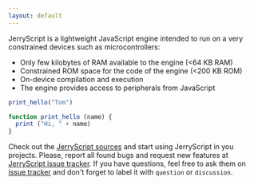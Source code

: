 ```yaml
---
layout: default
---
```


JerryScript is a lightweight JavaScript engine intended to run on a very constrained devices such as microcontrollers:

- Only few kilobytes of RAM available to the engine (<64 KB RAM)
- Constrained ROM space for the code of the engine (<200 KB ROM)
- On-device compilation and execution
- The engine provides access to peripherals from JavaScript

```js
print_hello("Tom")

function print_hello (name) {
  print ("Hi, " + name)
}
```

Check out the [JerryScript sources][jerryscript] and start using JerryScript in you projects. Please, report all found bugs and request new features at [JerryScript issue tracker][jerryscript-issue]. If you have questions, feel free to ask them on [issue tracker][jerryscript-issue-questions] and don't forget to label it with `question` or `discussion`.

[jerryscript]:                  http://github.com/Samsung/jerryscript
[jerryscript-issue]:            http://github.com/Samsung/jerryscript/issues
[jerryscript-pull]:             http://github.com/Samsung/jerryscript/pulls
[jerryscript-issue-questions]:  http://github.com/Samsung/jerryscript/labels/question
[jerryscript-wiki]:             http://github.com/Samsung/jerryscript/wiki
